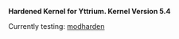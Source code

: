 **Hardened Kernel for Yttrium. Kernel Version 5.4**

Currently testing: [modharden](https://github.com/nu11secur1ty/Linux_hardening_and_security/blob/master/Kernel-sec-modules_by_nu11secur1ty/Modules/Modharden/MODHARDEN.c)

